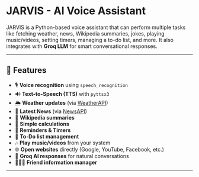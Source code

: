 # JARVIS - AI Voice Assistant  

JARVIS is a Python-based voice assistant that can perform multiple tasks like fetching weather, news, Wikipedia summaries, jokes, playing music/videos, setting timers, managing a to-do list, and more. It also integrates with **Groq LLM** for smart conversational responses.  

---

## 🚀 Features  

- 🎙️ **Voice recognition** using `speech_recognition`  
- 🔊 **Text-to-Speech (TTS)** with `pyttsx3`  
- 🌦️ **Weather updates** (via [WeatherAPI](https://www.weatherapi.com/))  
- 📰 **Latest News** (via [NewsAPI](https://newsapi.org/))  
- 📖 **Wikipedia summaries**  
- 🧮 **Simple calculations**  
- 📅 **Reminders & Timers**  
- 📝 **To-Do list management**  
- 🎶 **Play music/videos** from your system  
- 🌐 **Open websites** directly (Google, YouTube, Facebook, etc.)  
- 🤖 **Groq AI responses** for natural conversations  
- 👨‍👩‍👧 **Friend information manager**  

---



